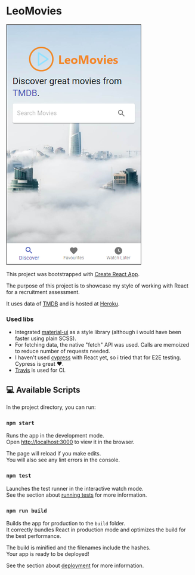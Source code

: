 # LeoMovies

![image](https://github.com/drdreo/leomovies/blob/master/demo.PNG)


This project was bootstrapped with [Create React App](https://github.com/facebook/create-react-app).

The purpose of this project is to showcase my style of working with React for a recruitment assessment.  

It uses data of [TMDB](https://www.themoviedb.org/documentation/api) and is hosted at [Heroku](https://leomovies.herokuapp.com/).


### Used libs

- Integrated [material-ui](https://material-ui.com/) as a style library (although i would have been faster using plain SCSS).
- For fetching data, the native "fetch" API was used. Calls are memoized to reduce number of requests needed. 
- I haven't used [cypress](https://www.cypress.io/) with React yet, so i tried that for E2E testing. Cypress is great ❤️.
- [Travis](https://travis-ci.com/github/drdreo/LeoMovies) is used for CI.


## 💻 Available Scripts

In the project directory, you can run:

### `npm start`

Runs the app in the development mode.<br />
Open [http://localhost:3000](http://localhost:3000) to view it in the browser.

The page will reload if you make edits.<br />
You will also see any lint errors in the console.

### `npm test`

Launches the test runner in the interactive watch mode.<br />
See the section about [running tests](https://facebook.github.io/create-react-app/docs/running-tests) for more information.

### `npm run build`

Builds the app for production to the `build` folder.<br />
It correctly bundles React in production mode and optimizes the build for the best performance.

The build is minified and the filenames include the hashes.<br />
Your app is ready to be deployed!

See the section about [deployment](https://facebook.github.io/create-react-app/docs/deployment) for more information.
